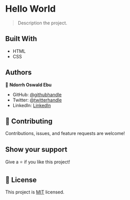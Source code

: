 
# Hello World

> Description the project.


## Built With

- HTML
- CSS

## Authors

👤 **Ndorrh Oswald Ebu**

- GitHub: [@githubhandle](https://github.com/ndorrh)
- Twitter: [@twitterhandle](https://twitter.com/ndorrh)
- LinkedIn: [LinkedIn](https://www.linkedin.com/in/ndorrh-oswald-ebu-82ab02236/)

## 🤝 Contributing

Contributions, issues, and feature requests are welcome!

## Show your support

Give a ⭐️ if you like this project!

## 📝 License

This project is [MIT](./LICENSE) licensed.
